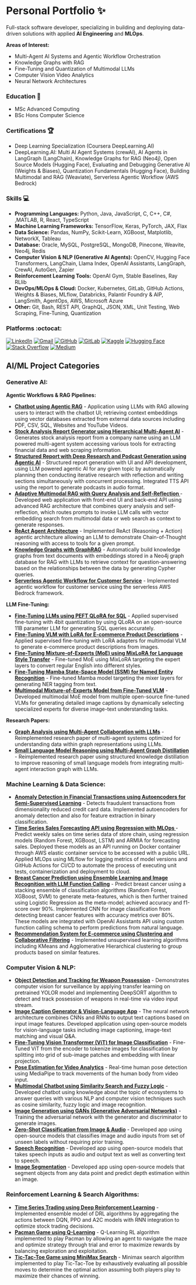 # Personal Portfolio ✨

Full-stack software developer, specializing in building and deploying data-driven solutions with applied **AI Engineering** and **MLOps**. 

**Areas of Interest:**
- Multi-Agent AI Systems and Agentic Workflow Orchestration
- Knowledge Graphs with RAG
- Fine-Tuning and Quantization of Multimodal LLMs
- Computer Vision Video Analytics 
- Neural Network Architectures

<!--
**cybersamurai2410/cybersamurai2410** is a ✨ _special_ ✨ repository because its `README.md` (this file) appears on your GitHub profile.

Here are some ideas to get you started: x

- 🔭 I’m currently working on ...
- 🌱 I’m currently learning ...
- 👯 I’m looking to collaborate on ...
- 🤔 I’m looking for help with ...
- 💬 Ask me about ...
- 📫 How to reach me: ...
- 😄 Pronouns: ...
- ⚡ Fun fact: ...
-->

<!--[![Anurag's GitHub stats](https://github-readme-stats.vercel.app/api?username=cybersamurai2410)](https://github.com/anuraghazra/github-readme-stats)-->

### Education 📖 

  - MSc Advanced Computing
  - BSc Hons Computer Science

### Certifications 🏆

  - Deep Learning Specialization (Coursera DeepLearning.AI)
  - DeepLearning.AI: Multi AI Agent Systems (crewAI), AI Agents in LangGraph (LangChain), Knowledge Graphs for RAG (Neo4j), Open Source Models (Hugging Face), Evaluating and Debugging Generative AI (Weights & Biases), Quantization Fundamentals (Hugging Face), Building Multimodal and RAG (Weaviate), Serverless Agentic Workflow (AWS Bedrock)

### Skills 💻

- **Programming Languages:** Python, Java, JavaScript, C, C++, C#, ,MATLAB, R, React, TypeScript
- **Machine Learning Frameworks:** TensorFlow, Keras, PyTorch, JAX, Flax
- **Data Science:** Pandas, NumPy, Scikit-Learn, XGBoost, Matplotlib, NetworkX, Tableau 
- **Database:** Oracle, MySQL, PostgreSQL, MongoDB, Pinecone, Weavite, Neo4j, Redis
- **Computer Vision & NLP (Generative AI Agents):** OpenCV, Hugging Face Transformers, LangChain, Llama Index, OpenAI Assistants, LangGraph, CrewAI, AutoGen, Zapier 
- **Reinforcement Learning Tools:** OpenAI Gym, Stable Baselines, Ray RLlib
- **DevOps/MLOps & Cloud:** Docker, Kubernetes, GitLab, GitHub Actions, Weights & Biases, MLflow, Databricks, Palantir Foundry & AIP, LangSmith, AgentOps, AWS, Microsoft Azure
- **Other:** Git, Bash, REST API, GraphQL, JSON, XML, Unit Testing, Web Scraping, Fine-Tuning, Quantization  

<!--[![Top Langs](https://github-readme-stats.vercel.app/api/top-langs/?username=cybersamurai2410&layout=donut)](https://github.com/anuraghazra/github-readme-stats)-->

### Platforms :octocat: 
<!--Markdown badges via Shields.io-->
[![LinkedIn](https://img.shields.io/badge/LinkedIn-Profile-blue?style=flat&logo=linkedin)](https://www.linkedin.com/in/aditya-satheesh-6a2685291)
[![Gmail](https://img.shields.io/badge/Gmail-Email-red?style=flat&logo=gmail)](mailto:adityas.ai2410@gmail.com)
[![GitHub](https://img.shields.io/badge/GitHub-Profile-black?style=flat&logo=github)](https://github.com/cybersamurai2410)
[![GitLab](https://img.shields.io/badge/GitLab-Profile-black?style=flat&logo=gitlab)](https://gitlab.com/cybersamurai2410)
[![Kaggle](https://img.shields.io/badge/Kaggle-Profile-blue?style=flat&logo=kaggle)](https://www.kaggle.com/t0266882)
[![Hugging Face](https://img.shields.io/badge/Hugging%20Face-Profile-yellow?style=flat&logo=huggingface)](https://huggingface.co/adityas2410)
[![Stack Overflow](https://img.shields.io/badge/Stack%20Overflow-Profile-orange?style=flat&logo=stackoverflow)](https://stackoverflow.com/users/16278572/devx20)
[![Medium](https://img.shields.io/badge/Medium-Blog-black?style=flat&logo=medium)](https://medium.com/@aditya24102001)

## AI/ML Project Categories 

### Generative AI:

**Agentic Workflows & RAG Pipelines:**
- **[Chatbot using Agentic RAG](https://github.com/cybersamurai2410/Document-Chatbot/)** - Application using LLMs with RAG allowing users to interact with the chatbot UI; retrieving context embeddings using vector databases extracted from external data sources including PDF, CSV, SQL, Websites and YouTube Videos.
- **[Stock Analysis Report Generator using Hierarchical Multi-Agent AI](https://github.com/cybersamurai2410/stock-analysis_multi-agents-AI)** - Generates stock analysis report from a company name using an LLM powered multi-agent system accessing various tools for extracting financial data and web scraping information.
- **[Structured Report with Deep Research and Podcast Generation using Agentic AI](https://github.com/cybersamurai2410/structured-report-generation)** - Structured report generation with UI and API development, using LLM powered agentic AI for any given topic by automatically planning then conducting iterative research with reflection and writing sections simultaneously with concurrent processing. Integrated TTS API using the report to generate podcasts in audio format.
- **[Adaptive Multimodal RAG with Query Analysis and Self-Reflection ](https://github.com/cybersamurai2410/adaptive-rag)** - Developed web application with front-end UI and back-end API using advanced RAG architecture that combines query analysis and self-reflection, which routes prompts to invoke LLM calls with vector embedding search from multimodal data or web search as context to generate responses. 
- **[ReAct Agent Architecture](https://github.com/cybersamurai2410/ReAct_Agent)** - Implemented ReAct (Reasoning + Action) agentic architecture allowing an LLM to demonstrate Chain-of-Thought reasoning with access to tools for a given prompt.
- **[Knowledge Graphs with GraphRAG](https://github.com/cybersamurai2410/Knowledge-Graph_RAG)** - Automatically build knowledge graphs from text documents with embeddings stored in a Neo4j graph database for RAG with LLMs to retrieve context for question-answering based on the relationships between the data by generating Cypher queries.
- **[Serverless Agentic Workflow for Customer Service](https://github.com/cybersamurai2410/CustomerService-BedrockAgents)** - Implemented agentic workflow for customer service using the serverless AWS Bedrock framework.

**LLM Fine-Tuning:**
- **[Fine-Tuning LLMs using PEFT QLoRA for SQL](https://github.com/cybersamurai2410/sql-instruct-qlora-llm)** - Applied supervised fine-tuning with 4bit quantization by using QLoRA on an open-source 11B parameter LLM for generating SQL queries accurately.
- **[Fine-Tuning VLM with LoRA for E-commerce Product Descriptions](https://github.com/cybersamurai2410/vlm-fine-tuned-lora)** - Applied supervised fine-tuning with LoRA adapters for multimodal VLM to generate e-commerce product descriptions from images. 
- **[Fine-Tuning Mixture-of-Experts (MoE) using MixLoRA for Language Style Transfer](https://github.com/cybersamurai2410/moe-mixlora)** - Fine-tuned MoE using MixLoRA targeting the expert layers to convert regular English into different styles. 
- **[Fine-Tuning Mamba State-Space Model (SSM) for Named Entity Recognition](https://github.com/cybersamurai2410/mamba-fine-tuned-ner)** - Fine-tuned Mamba model targeting the mixer layers for generating NER tagging from text. 
- **[Multimodal Mixture-of-Experts Model from Fine-Tuned VLM](https://github.com/cybersamurai2410/moe-vit)** - Developed multimodal MoE model from multiple open-source fine-tuned VLMs for generating detailed image captions by dynamically selecting specialized experts for diverse image-text understanding tasks. 
  
<!--
https://huggingface.co/blog/fine-tune-vit
https://www.philschmid.de/fine-tune-multimodal-llms-with-trl
https://gautam75.medium.com/fine-tuning-vision-language-models-using-lora-b640c9af8b3c
https://medium.com/@prakharsaxena11111/finetuning-mixtral-7bx8-6071b0ebf114
https://huggingface.co/blog/mjbuehler/phi-3-vision-cephalo-moe 
https://huggingface.co/blog/mlabonne/frankenmoe
-->
  
**Research Papers:**
- **[Graph Analysis using Multi-Agent Collaboration with LLMs](https://github.com/cybersamurai2410/graph_analysis_multi-agents/)** - Reimplemented research paper of multi-agent systems optimized for understanding data within graph representations using LLMs.
- **[Small Language Model Reasoning using Multi-Agent Graph Distillation](https://github.com/cybersamurai2410/multi-agent_graph_distillation/)** - Reimplemented research paper using structured knowledge distillation to improve reasoning of small language models from integrating multi-agent interaction graph with LLMs. 

### Machine Learning & Data Science:
- **[Anomaly Detection in Financial Transactions using Autoencoders for Semi-Supervised Learning](https://github.com/cybersamurai2410/Transaction-Fraud-Detection)** - Detects fraudulent transactions from dimensionality reduced credit card data. Implemented autoencoders for anomaly detection and also for feature extraction in binary classification.
- **[Time Series Sales Forecasting API using Regression with MLOps ](https://github.com/cybersamurai2410/Sales-Forecasting)** - Predict weekly sales on time series data of store chain, using regression models (Random Forest, XGBoost, LSTM) and ARMIA for forecasting sales. Deployed these models as an API running on Docker container through AWS elastic container service to be accessed with a public URL. Applied MLOps using MLflow for logging metrics of model versions and GitHub Actions for CI/CD to automate the process of executing unit tests, containerization and deployment to cloud.
- **[Breast Cancer Prediction using Ensemble Learning and Image Recognition with LLM Function Calling](https://github.com/cybersamurai2410/BreastCancer_Prediction)** - Predict breast cancer using a stacking ensemble of classification algorithms (Random Forest, XGBoost, SVM) to generate meta-features, which is then further trained using Logistic Regression as the meta-model; achieved accuracy and f1-score over 90%. Implemented CNN for image classification from detecting breast cancer features with accuracy metrics over 80%. These models are integrated with OpenAI Assistants API using custom function calling schema to perform predictions from natural language. 
- **[Recommendation System for E-commerce using Clustering and Collaborative Filtering](https://github.com/cybersamurai2410/Product-Recommendation)** - Implemented unsupervised learning algorithms including KMeans and Agglomerative Hierarchical clustering to group products based on similar features.

### Computer Vision & NLP:
- **[Object Detection and Tracking for Weapon Possession](https://github.com/cybersamurai2410/Threat_Detector)** - Demonstrates computer vision for surveillance by applying transfer learning on pretrained YOLOR model and implementing DeepSORT algorithm to detect and track possession of weapons in real-time via video input stream.  
- **[Image Caption Generator & Vision-Language App](https://github.com/cybersamurai2410/Image_Caption)** - The neural network architecture combines CNNs and RNNs to output text captions based on input image features. Developed application using open-source models for vision-language tasks including image captioning, image-text matching and visual Q&A.
- **[Fine-Tuning Vision Transformer (ViT) for Image Classification](https://github.com/cybersamurai2410/vit-img-classification)** - Fine-Tuned ViT from the encoder to tokenize images for classification by splitting into grid of sub-image patches and embedding with linear projection. 
- **[Pose Estimation for Video Analytics](https://github.com/cybersamurai2410/PoseEstimation)** - Real-time human pose detection using MediaPipe to track movements of the human body from video input.
- **[Multimodal Chatbot using Similarity Search and Fuzzy Logic](https://github.com/cybersamurai2410/Ecosystem_Chatbot)** - Developed chatbot using knowledge about the topic of ecosystems to answer queries with various NLP and computer vision techniques such as cosine similarity, fuzzy logic and image recognition. 
- **[Image Generation using GANs (Generative Adversarial Networks)](https://github.com/cybersamurai2410/GAN-image_gen)** - Training the adversarial network with the generator and discriminator to generate images.
- **[Zero-Shot Classification from Image & Audio](https://github.com/cybersamurai2410/Zero-Shot_Classification)** - Developed app using open-source models that classifies image and audio inputs from set of unseen labels without requiring prior training.  
- **[Speech Recognition](https://github.com/cybersamurai2410/Speech_Recognition)** - Developed app using open-source models that takes speech inputs as audio and output text as well as converting text to speech.
- **[Image Segmentation](https://github.com/cybersamurai2410/Image_Segmentation)** - Developed app using open-source models that segment objects from any data point and predict depth estimation within an image.

### Reinforcement Learning & Search Algorithms: 
- **[Time Series Trading using Deep Reinforcement Learning](https://github.com/cybersamurai2410/RL_Trading)** - Implemented ensemble model of DRL algorithms by aggregating the actions between DQN, PPO and A2C models with RNN integration to optimize stock trading decisions. 
- **[Pacman Game using Q-Learning](https://github.com/cybersamurai2410/Pacman_QLearning)** - Q-Learning RL algorithm implemented to play Pacman by allowing an agent to navigate the maze and optimize strategy through trial and error to maximize rewards by balancing exploration and exploitation.
- **[Tic-Tac-Toe Game using MiniMax Search](https://github.com/cybersamurai2410/Tic-Tac-Toe)** - Minimax search algorithm implemented to play Tic-Tac-Toe by exhaustively evaluating all possible moves to determine the optimal action assuming both players play to maximize their chances of winning.
